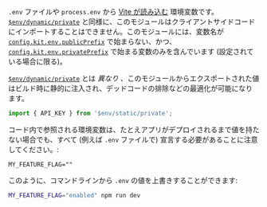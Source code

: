 `.env` ファイルや `process.env` から [Vite が読み込む](https://vitejs.dev/guide/env-and-mode.html#env-files) 環境変数です。[`$env/dynamic/private`](https://kit.svelte.jp/docs/modules#$env-dynamic-private) と同様に、このモジュールはクライアントサイドコードにインポートすることはできません。このモジュールには、変数名が [`config.kit.env.publicPrefix`](https://kit.svelte.jp/docs/configuration#env) で始まらない、かつ、[`config.kit.env.privatePrefix`](https://kit.svelte.jp/docs/configuration#env) で始まる変数のみを含んでいます (設定されている場合に限る)。

[`$env/dynamic/private`](https://kit.svelte.jp/docs/modules#$env-dynamic-private) とは _異なり_ 、このモジュールからエクスポートされた値はビルド時に静的に注入され、デッドコードの排除などの最適化が可能になります。

```ts
import { API_KEY } from '$env/static/private';
```

コード内で参照される環境変数は、たとえアプリがデプロイされるまで値を持たない場合でも、すべて (例えば `.env` ファイルで) 宣言する必要があることに注意してください。:

```
MY_FEATURE_FLAG=""
```

このように、コマンドラインから `.env` の値を上書きすることができます:

```bash
MY_FEATURE_FLAG="enabled" npm run dev
```
